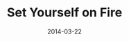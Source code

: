---
layout: message
category: message
series: "How to Change the World"
title: "Set Yourself on Fire"
date: 2014-03-22
audio-description: "We’re talking about setting ourselves on fire."
audio: "http://www.crossroads.net/players/media/hq/htctw_01.mp3"
audio-title: "Set Yourself on Fire"
audio-duration: ":"
program-description: "3-22-14 Program"
program: "http://www.crossroads.net/players/media/hq/03_22-23_14Program_LO.pdf"
program-title: "Set Yourself on Fire"
video-description: "We’re talking about setting ourselves on fire."
video-title: "Set Yourself on Fire"
video: "https://s3.amazonaws.com/crossroadsvideomessages/htctw_01.mp4"
video-poster: "https://www.crossroads.net/uploadedfiles/HowToChangeWorld_90x90.jpg"
---